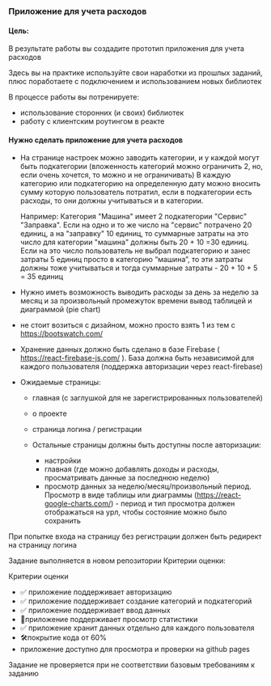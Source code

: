 ### Приложение для учета расходов

#### Цель:

В результате работы вы создадите прототип приложения для учета расходов

Здесь вы на практике используйте свои наработки из прошлых заданий, плюс поработаете с подключением и использованием новых библиотек

В процессе работы вы потренируете:

- использование сторонних (и своих) библиотек
- работу с клиентским роутингом в реакте

#### Нужно сделать приложение для учета расходов

- На странице настроек можно заводить категории, и у каждой могут быть подкатегории (вложенность категорий можно ограничить 2, но, если очень хочется, то можно и не ограничивать) В каждую категорию или подкатегорию на определенную дату можно вносить сумму которую пользователь потратил, если в подкатегории есть расходы, то они должны учитываться и в категории.

  Например: Категория "Машина" имеет 2 подкатегории "Сервис" "Заправка". Если на одно и то же число на "сервис" потрачено 20 единиц, а на "заправку" 10 единиц, то суммарные затраты на это число для категории "машина" должны быть 20 + 10 =30 единиц. Если на это число пользователь не выбрал подкатегорию и занес затраты 5 единиц просто в категорию “машина”, то эти затраты должны тоже учитываться и тогда суммарные затраты - 20 + 10 + 5 = 35 единиц

- Нужно иметь возможность выводить расходы за день за неделю за месяц и за произвольный промежуток времени вывод таблицей и диаграммой (pie chart)
- не стоит возиться с дизайном, можно просто взять 1 из тем с https://bootswatch.com/

- Хранение данных должно быть сделано в базе Firebase ( https://react-firebase-js.com/ ). База должна быть независимой для каждого пользователя (поддержка авторизации через react-firebase)

- Ожидаемые страницы:

  - главная (с заглушкой для не зарегистрированных пользователей)
  - о проекте
  - страница логина / регистрации
  - Остальные страницы должны быть доступны после авторизации:

    - настройки
    - главная (где можно добавлять доходы и расходы, просматривать данные за последнюю неделю)
    - просмотр данных за неделю/месяц/произвольный период. Просмотр в виде таблицы или диаграммы (https://react-google-charts.com/) - период и тип просмотра должен отображаться на урл, чтобы состояние можно было сохранить

При попытке входа на страницу без регистрации должен быть редирект на страницу логина

Задание выполняется в новом репозитории
Критерии оценки:

Критерии оценки

- ✅ приложение поддерживает авторизацию 
- ✅ приложение поддерживает создание категорий и подкатегорий 
- ✅ приложение поддерживает ввод данных 
- 👷приложение поддерживает просмотр статистики
- ✅ приложение хранит данных отдельно для каждого пользователя 
- 🛠покрытие кода от 60%
- приложение доступно для просмотра и проверки на github pages

Задание не проверяется при не соответствии базовым требованиям к заданию
